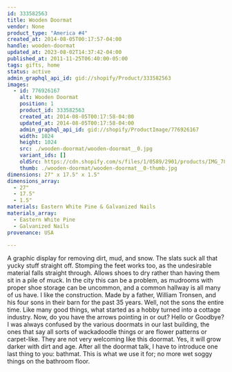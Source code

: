 ```yaml
---
id: 333582563
title: Wooden Doormat
vendor: None
product_type: "America #4"
created_at: 2014-08-05T00:17:57-04:00
handle: wooden-doormat
updated_at: 2023-08-02T14:37:42-04:00
published_at: 2011-11-25T06:40:00-05:00
tags: gifts, home
status: active
admin_graphql_api_id: gid://shopify/Product/333582563
images:
  - id: 776926167
    alt: Wooden Doormat
    position: 1
    product_id: 333582563
    created_at: 2014-08-05T00:17:58-04:00
    updated_at: 2014-08-05T00:17:58-04:00
    admin_graphql_api_id: gid://shopify/ProductImage/776926167
    width: 1024
    height: 1024
    src: ./wooden-doormat/wooden-doormat__0.jpg
    variant_ids: []
    oldSrc: https://cdn.shopify.com/s/files/1/0589/2901/products/IMG_7810.jpeg?v=1407212278
    thumb: ./wooden-doormat/wooden-doormat__0-thumb.jpg
dimensions: 27" x 17.5" x 1.5"
dimensions_array:
  - 27"
  - 17.5"
  - 1.5"
materials: Eastern White Pine & Galvanized Nails
materials_array:
  - Eastern White Pine
  - Galvanized Nails
provenance: USA

---
```


A graphic display for removing dirt, mud, and snow. The slats suck all that yucky stuff straight off. Stomping the feet works too, as the undesirable material falls straight through. Allows shoes to dry rather than having them sit in a pile of muck. In the city this can be a problem, as mudrooms with proper shoe storage can be uncommon, and a common hallway is all many of us have. I like the construction. Made by a father, William Tronsen, and his four sons in their barn for the past 35 years. Well, not the sons the entire time. Like many good things, what started as a hobby turned into a cottage industry. Now, do you have the arrows pointing in or out? Hello or Goodbye? I was always confused by the various doormats in our last building, the ones that say all sorts of wackadoodle things or are flower patterns or carpet-like. They are not very welcoming like this doormat. Yes, it will grow darker with dirt and age. After all the doormat talk, I have to introduce one last thing to you: bathmat. This is what we use it for; no more wet soggy things on the bathroom floor.
